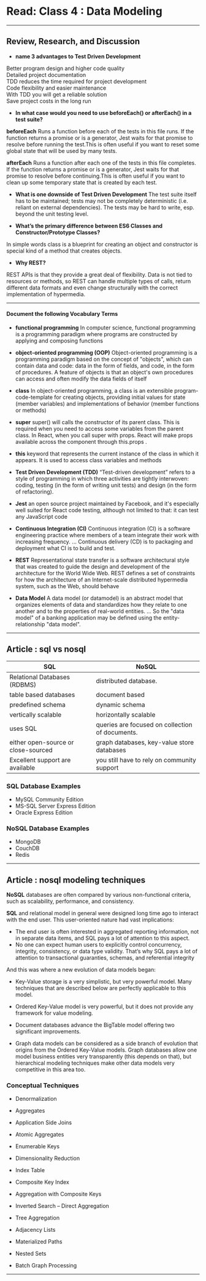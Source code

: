 # Read: Class 4 : Data Modeling

- - -

## Review, Research, and Discussion

* **name 3 advantages to Test Driven Development**

Better program design and higher code quality   
Detailed project documentation   
TDD reduces the time required for project development   
Code flexibility and easier maintenance   
With TDD you will get a reliable solution   
Save project costs in the long run   


* **In what case would you need to use beforeEach() or afterEach() in a test suite?**

**beforeEach** Runs a function before each of the tests in this file runs. If the function returns a promise or is a generator, Jest waits for that promise to resolve before running the test.This is often useful if you want to reset some global state that will be used by many tests.    
 
**afterEach** Runs a function after each one of the tests in this file completes. If the function returns a promise or is a generator, Jest waits for that promise to resolve before continuing.This is often useful if you want to clean up some temporary state that is created by each test.


* **What is one downside of Test Driven Development**
The test suite itself has to be maintained; tests may not be completely deterministic (i.e. reliant on external dependencies).
The tests may be hard to write, esp. beyond the unit testing level.

* **What’s the primary difference between ES6 Classes and Constructor/Prototype Classes?**

In simple words class is a blueprint for creating an object and constructor is special kind of a method that creates objects.


* **Why REST?**

REST APIs is that they provide a great deal of flexibility. Data is not tied to resources or methods, so REST can handle multiple types of calls, return different data formats and even change structurally with the correct implementation of hypermedia.

- - -

#### Document the following Vocabulary Terms

* **functional programming** In computer science, functional programming is a programming paradigm where programs are constructed by applying and composing functions

* **object-oriented programming (OOP)** Object-oriented programming is a programming paradigm based on the concept of "objects", which can contain data and code: data in the form of fields, and code, in the form of procedures. A feature of objects is that an object's own procedures can access and often modify the data fields of itself    

* **class** In object-oriented programming, a class is an extensible program-code-template for creating objects, providing initial values for state (member variables) and implementations of behavior (member functions or methods)

* **super** super() will calls the constructor of its parent class. This is required when you need to access some variables from the parent class. In React, when you call super with props. React will make props available across the component through this.props .

* **this** keyword that represents the current instance of the class in which it appears. It is used to access class variables and methods

* **Test Driven Development (TDD)** “Test-driven development” refers to a style of programming in which three activities are tightly interwoven: coding, testing (in the form of writing unit tests) and design (in the form of refactoring).

* **Jest**  an open source project maintained by Facebook, and it's especially well suited for React code testing, although not limited to that: it can test any JavaScript code

* **Continuous Integration (CI)** Continuous integration (CI) is a software engineering practice where members of a team integrate their work with increasing frequency. ... Continuous delivery (CD) is to packaging and deployment what CI is to build and test.

* **REST** Representational state transfer is a software architectural style that was created to guide the design and development of the architecture for the World Wide Web. REST defines a set of constraints for how the architecture of an Internet-scale distributed hypermedia system, such as the Web, should behave

* **Data Model** A data model (or datamodel) is an abstract model that organizes elements of data and standardizes how they relate to one another and to the properties of real-world entities. ... So the "data model" of a banking application may be defined using the entity-relationship "data model".

- - - 

## Article : sql vs nosql 

| SQL                                 | NoSQL                                           |
| --------------                      |----------------------------------------         |
| Relational Databases (RDBMS)        | distributed database.                           |
| table based databases               | document based                                  |
| predefined schema                   | dynamic schema                                  |
| vertically scalable                 | horizontally scalable                           |
| uses SQL                            | queries are focused on collection of documents. |
| either open-source or close-sourced | graph databases, key-value store databases      |
|Excellent support are available      | you still have to rely on community support     |
### SQL Database Examples

* MySQL Community Edition
* MS-SQL Server Express Edition 
* Oracle Express Edition

### NoSQL Database Examples

* MongoDB
* CouchDB
* Redis

--- 

## Article : nosql modeling techniques

**NoSQL** databases are often compared by various non-functional criteria, such as scalability, performance, and consistency.    

**SQL** and relational model in general were designed long time ago to interact with the end user. This user-oriented nature had vast implications:
- The end user is often interested in aggregated reporting information, not in separate data items, and SQL pays a lot of attention to this aspect.
- No one can expect human users to explicitly control concurrency, integrity, consistency, or data type validity. That’s why SQL pays a lot of attention to transactional guaranties, schemas, and referential integrity

And this was where a new evolution of data models began:

- Key-Value storage is a very simplistic, but very powerful model. Many techniques that are described below are perfectly applicable to this model.

- Ordered Key-Value model is very powerful, but it does not provide any framework for value modeling.
- Document databases advance the BigTable model offering two significant improvements. 
- Graph data models can be considered as a side branch of evolution that origins from the Ordered Key-Value models. Graph databases allow one model business entities very transparently (this depends on that), but hierarchical modeling techniques make other data models very competitive in this area too. 

### Conceptual Techniques

* Denormalization 

* Aggregates

* Application Side Joins

* Atomic Aggregates

* Enumerable Keys

* Dimensionality Reduction

* Index Table

* Composite Key Index

* Aggregation with Composite Keys

* Inverted Search – Direct Aggregation

* Tree Aggregation

* Adjacency Lists

* Materialized Paths

* Nested Sets

* Batch Graph Processing

- - - 
